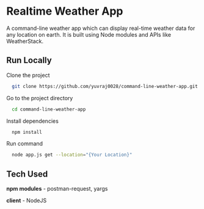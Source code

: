 # Realtime Weather App

A command-line weather app which can display real-time weather data for any location on earth. It is built using Node modules and APIs like WeatherStack.

## Run Locally

Clone the project

```bash
  git clone https://github.com/yuvraj0028/command-line-weather-app.git
```

Go to the project directory

```bash
  cd command-line-weather-app
```

Install dependencies

```bash
  npm install
```

Run command

```bash
  node app.js get --location="{Your Location}"
```

## Tech Used

**npm modules** - postman-request, yargs

**client** - NodeJS
